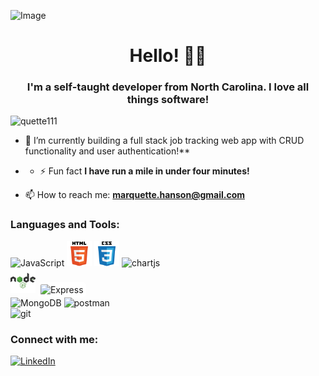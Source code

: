 ![Image](https://github.com/user-attachments/assets/1c12b3eb-7dd4-4636-8ba4-cfb4f6cec263)
<h1 align="center"> Hello! 👋🏽 </h1>
<h3 align="center">I'm a self-taught developer from North Carolina. I love all things software!
</h3>

<p align="left"> <img src="https://komarev.com/ghpvc/?username=quette111&label=Profile%20views&color=0e75b6&style=flat" alt="quette111" /> </p>

- 🌱 I’m currently building a full stack job tracking web app with CRUD functionality and user authentication!**

- - ⚡ Fun fact **I have run a mile in under four minutes!**

- 📫 How to reach me: **marquette.hanson@gmail.com**

<h3 align="left">Languages and Tools:</h3>
<p>
  <img src="https://cdn.jsdelivr.net/gh/devicons/devicon/icons/javascript/javascript-original.svg" width="40" alt="JavaScript"/>
  <img src="https://raw.githubusercontent.com/devicons/devicon/master/icons/html5/html5-original-wordmark.svg" alt="html5" width="40" height="40"/>  
  <img src="https://raw.githubusercontent.com/devicons/devicon/master/icons/css3/css3-original-wordmark.svg" alt="css3" width="40" height="40"/>  
  <img src="https://www.chartjs.org/media/logo-title.svg" alt="chartjs" width="40" height="40"/> 
<br>
   <img src="https://raw.githubusercontent.com/devicons/devicon/master/icons/nodejs/nodejs-original-wordmark.svg" alt="nodejs" width="40" height="40"/>  
  <img src="https://cdn.jsdelivr.net/gh/devicons/devicon/icons/express/express-original.svg" width="40" alt="Express" style="background-color:white; padding:4px; border-radius:6px"/>
<br>
  <img src="https://cdn.jsdelivr.net/gh/devicons/devicon/icons/mongodb/mongodb-original.svg" width="40" alt="MongoDB"/>
   <img src="https://www.vectorlogo.zone/logos/getpostman/getpostman-icon.svg" alt="postman" width="40" height="40"/>
   <br>
  <img src="https://www.vectorlogo.zone/logos/git-scm/git-scm-icon.svg" alt="git" width="40" height="40"/> 

 
</p>


<h3 align="left">Connect with me:</h3>
<a href="https://www.linkedin.com/in/marquettehanson" target="_blank"> <img src="https://cdn.jsdelivr.net/gh/devicons/devicon/icons/linkedin/linkedin-original.svg" alt="LinkedIn" width="40" height="40"/>
</a>




